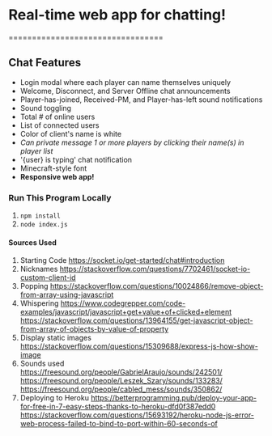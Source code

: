 # Real-time web app for chatting!
=================================

## Chat Features
  * Login modal where each player can name themselves uniquely
  * Welcome, Disconnect, and Server Offline chat announcements
  * Player-has-joined, Received-PM, and Player-has-left sound notifications
  * Sound toggling
  * Total # of online users
  * List of connected users
  * Color of client's name is white
  * *Can private message 1 or more players by clicking their name(s) in player list*
  * '{user} is typing' chat notification
  * Minecraft-style font
  * **Responsive web app!**

### Run This Program Locally
1. `npm install`
2. `node index.js`

#### Sources Used
1. Starting Code
   https://socket.io/get-started/chat#introduction
2. Nicknames
   https://stackoverflow.com/questions/7702461/socket-io-custom-client-id
3. Popping
   https://stackoverflow.com/questions/10024866/remove-object-from-array-using-javascript
4. Whispering
   https://www.codegrepper.com/code-examples/javascript/javascript+get+value+of+clicked+element
   https://stackoverflow.com/questions/13964155/get-javascript-object-from-array-of-objects-by-value-of-property
5. Display static images
   https://stackoverflow.com/questions/15309688/express-js-how-show-image
6. Sounds used
   https://freesound.org/people/GabrielAraujo/sounds/242501/
   https://freesound.org/people/Leszek_Szary/sounds/133283/
   https://freesound.org/people/cabled_mess/sounds/350862/
7. Deploying to Heroku
   https://betterprogramming.pub/deploy-your-app-for-free-in-7-easy-steps-thanks-to-heroku-dfd0f387edd0
   https://stackoverflow.com/questions/15693192/heroku-node-js-error-web-process-failed-to-bind-to-port-within-60-seconds-of